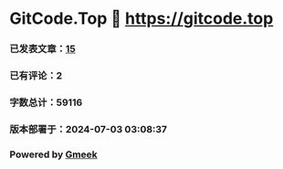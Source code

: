 # GitCode.Top :link: https://gitcode.top 
### 已发表文章：[15](https://gitcode.top/tag.html) 
### 已有评论：2 
### 字数总计：59116 
### 版本部署于：2024-07-03 03:08:37 
### Powered by [Gmeek](https://github.com/Meekdai/Gmeek)
